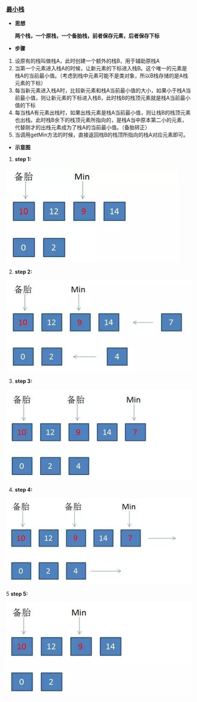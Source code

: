 ### [最小栈](https://mp.weixin.qq.com/s/tgZFwkSIhloa8tzGRYPTZw)

- **思想** 
   
   **两个栈，一个原栈，一个备胎栈，前者保存元素，后者保存下标**
   
- **步骤**
 1. 设原有的栈叫做栈A，此时创建一个额外的栈B，用于辅助原栈A
 2. 当第一个元素进入栈A的时候，让新元素的下标进入栈B。这个唯一的元素是栈A的当前最小值。（考虑到栈中元素可能不是类对象，所以B栈存储的是A栈元素的下标）
 3. 每当新元素进入栈A时，比较新元素和栈A当前最小值的大小，如果小于栈A当前最小值，则让新元素的下标进入栈B，此时栈B的栈顶元素就是栈A当前最小值的下标
 4. 每当栈A有元素出栈时，如果出栈元素是栈A当前最小值，则让栈B的栈顶元素也出栈。此时栈B余下的栈顶元素所指向的，是栈A当中原本第二小的元素，代替刚才的出栈元素成为了栈A的当前最小值。（备胎转正）
 5. 当调用getMin方法的时候，直接返回栈B的栈顶所指向的栈A对应元素即可。
 
- **示意图**

1. **step 1:**

![示意图](/assets/微信图片_20180121173554.png)

2. **step 2:**

![示意图](/assets/微信图片_20180121173555.png)

3. **step 3:**

![示意图](/assets/微信图片_20180121173756.png)

4. **step 4:**

![示意图](/assets/微信图片_20180121173842.png)

5 **step 5:**

![示意图](/assets/微信图片_20180121173918.png)